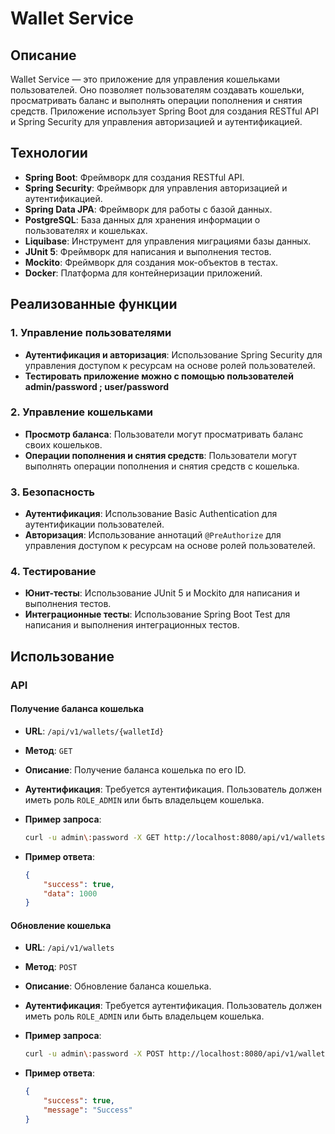 # Wallet Service

## Описание

Wallet Service — это приложение для управления кошельками пользователей. Оно позволяет пользователям создавать кошельки, просматривать баланс и выполнять операции пополнения и снятия средств. Приложение использует Spring Boot для создания RESTful API и Spring Security для управления авторизацией и аутентификацией.

## Технологии

- **Spring Boot**: Фреймворк для создания RESTful API.
- **Spring Security**: Фреймворк для управления авторизацией и аутентификацией.
- **Spring Data JPA**: Фреймворк для работы с базой данных.
- **PostgreSQL**: База данных для хранения информации о пользователях и кошельках.
- **Liquibase**: Инструмент для управления миграциями базы данных.
- **JUnit 5**: Фреймворк для написания и выполнения тестов.
- **Mockito**: Фреймворк для создания мок-объектов в тестах.
- **Docker**: Платформа для контейнеризации приложений.

## Реализованные функции

### 1. Управление пользователями

- **Аутентификация и авторизация**: Использование Spring Security для управления доступом к ресурсам на основе ролей пользователей.
- **Тестировать приложение можно с помощью пользователей admin/password ; user/password**

### 2. Управление кошельками

- **Просмотр баланса**: Пользователи могут просматривать баланс своих кошельков.
- **Операции пополнения и снятия средств**: Пользователи могут выполнять операции пополнения и снятия средств с кошелька.

### 3. Безопасность

- **Аутентификация**: Использование Basic Authentication для аутентификации пользователей.
- **Авторизация**: Использование аннотаций `@PreAuthorize` для управления доступом к ресурсам на основе ролей пользователей.

### 4. Тестирование

- **Юнит-тесты**: Использование JUnit 5 и Mockito для написания и выполнения тестов.
- **Интеграционные тесты**: Использование Spring Boot Test для написания и выполнения интеграционных тестов.

## Использование

### API

#### Получение баланса кошелька

- **URL**: `/api/v1/wallets/{walletId}`
- **Метод**: `GET`
- **Описание**: Получение баланса кошелька по его ID.
- **Аутентификация**: Требуется аутентификация. Пользователь должен иметь роль `ROLE_ADMIN` или быть владельцем кошелька.
- **Пример запроса**:

    ```sh
    curl -u admin\:password -X GET http://localhost:8080/api/v1/wallets/123e4567-e89b-12d3-a456-426614174000/balance
    ```

- **Пример ответа**:

    ```json
    {
        "success": true,
        "data": 1000
    }
    ```

#### Обновление кошелька

- **URL**: `/api/v1/wallets`
- **Метод**: `POST`
- **Описание**: Обновление баланса кошелька.
- **Аутентификация**: Требуется аутентификация. Пользователь должен иметь роль `ROLE_ADMIN` или быть владельцем кошелька.
- **Пример запроса**:

    ```sh
    curl -u admin\:password -X POST http://localhost:8080/api/v1/wallets -H "Content-Type: application/json" -d '{"walletId":"123e4567-e89b-12d3-a456-426614174000","operationType":"DEPOSIT","amount":1000}'
    ```

- **Пример ответа**:

    ```json
    {
        "success": true,
        "message": "Success"
    }
    ```
